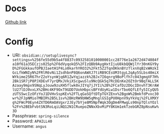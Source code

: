 
# Docs

[Github link](https://github.com/vrtmrz/obsidian-livesync/)

# Config
 - URI: `obsidian://setuplivesync?settings=%256fe55d9b5a4f8837c0932581010000001cc28776e1a2672d474084fa10f61a35ECzjs025p%2F6dVyqokQ5%2FIzQBb9AygHxtIjuU8kbQQWjlYr30nKGY9yD%2FGGkkaufOPBJIaetH1P4Lo0karhYRO32%2Fkt5Z2TqnOKknBYzTlxnXqB2xWHzkIGcLfkWNIyN%2FRlR6vNi1ZsdhbnP8Q6onAWXJ7tiRB9CEsUM3tgyL2qAy5SLbs40miXWYkime25R67hrZ2oYsynWjq6R1ZwYqjazzk%2BJx7I6qnrg9BoPlfh7c043gmqXF7H%2Bk1SR7jP8PJXDEvF7yrQMxJVkiXScgwuSlu9NcQGk5q7RcDEnKe2OZtOr9BqTALL5KAzaay9mpx9SNqLyJouw9zuXH5flwk0xJIYq7jJYIi%2B%2FCafDz2DGcIDnvhT3KrAWlU27lDJ0vxLX%2BHc4KF9OxT9GDD7UokHbpcsBFYdUyKLw1DsrTbo6QfLEfy5ICyQU5zUTS5wcIzOFzYoJ1DVHvSspKEv%2FTLqGaSQftDTpTGYZEnx%2BgoW%2BmkfdPvxc30wr%2FJpNMio7MBIR%2B5L1sv%2BHzRW9bNW5qMnglGSIgPU0HpnV9yYkVqj%2FLXMXYg%2FWcP0Eyn4ZXTD6RmOAVgxr2JEy7bYje8M5NpfWqk3OgDm4FMwgLs90npTQlsYOzl%2Fn%2BEbFvbtSN3RoLqiLNQ12N1CRuepoZNNxXbvMiPY8KUm1ekTzebGRZ8pNsuKw%3D`
 - Passphrase: `spring-silence`
 - Password: `APAILL40`
 - Username: `angus`
